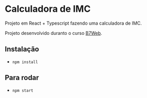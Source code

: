 # Calculadora de IMC

Projeto em React + Typescript fazendo uma calculadora de IMC.

Projeto desenvolvido duranto o curso [B7Web](https://b7web.com.br).

## Instalação
- `npm install`

## Para rodar
- `npm start`
